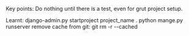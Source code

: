 Key points:
Do nothing until there is a test, even for grut project setup.

Learnt:
django-admin.py startproject project_name .
python mange.py runserver
remove cache from git: git rm -r --cached
